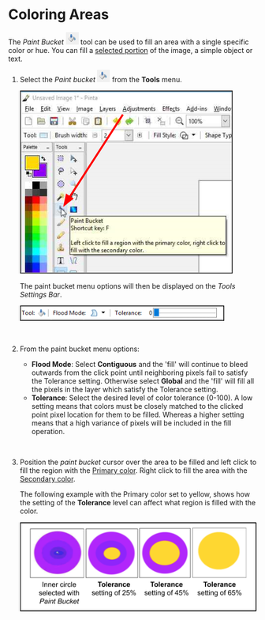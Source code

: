 # Coloring Areas

The *Paint Bucket* ![paint bucket](img/overview/bucket.png) tool can be used to fill an area with a single specific color or hue. You can fill a [selected portion](select_overview.md) of the image, a simple object or text.

1. Select the *Paint bucket* ![paint bucket](img/overview/bucket.png) from the **Tools** menu.

    ![select paint bucket](img/color/selectpaintbucket.png)

    The paint bucket menu options will then be displayed on the *Tools Settings Bar*.

    ![paint menu](img/color/paintbucketmenu.png)
    
    &nbsp;      

2.  From the paint bucket menu options:
    -  **Flood Mode**: Select **Contiguous** and the 'fill' will continue to bleed outwards from the click point until neighboring pixels fail to satisfy the Tolerance setting. Otherwise select **Global** and the 'fill' will fill all the pixels in the layer which satisfy the Tolerance setting.
    -  **Tolerance**: Select the desired level of color tolerance (0-100). A low setting means that colors must be closely matched to the clicked point pixel location for them to be filled. Whereas a higher setting means that a high variance of pixels will be included in the fill operation.
    
    &nbsp;

3.  Position the *paint bucket* cursor over the area to be filled and left click to fill the region with the [Primary color](coloring.md). Right click to fill the area with the [Secondary color](coloring.md).

    The following example with the Primary color set to yellow, shows how the setting of the **Tolerance** level can affect what region is filled with the color.


    ![Tolerance settings](img/color/tolerancesettings.png)
